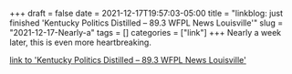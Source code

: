 +++draft = falsedate = 2021-12-17T19:57:03-05:00title = "linkblog: just finished 'Kentucky Politics Distilled – 89.3 WFPL News Louisville'"slug = "2021-12-17-Nearly-a"tags = []categories = ["link"]+++Nearly a week later, this is even more heartbreaking. [link to 'Kentucky Politics Distilled – 89.3 WFPL News Louisville'](https://wfpl.org/category/kentucky-politics-distilled/)